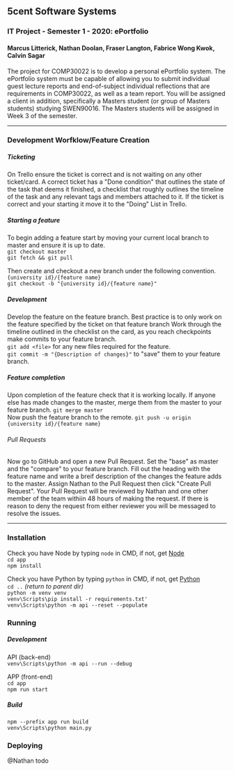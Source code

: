 ## 5cent Software Systems

### IT Project - Semester 1 - 2020: ePortfolio

#### Marcus Litterick, Nathan Doolan, Fraser Langton, Fabrice Wong Kwok, Calvin Sagar

The project for COMP30022 is to develop a personal ePortfolio system. The ePortfolio system must be capable of allowing you to submit individual guest lecture reports and end-of-subject individual reflections that are requirements in COMP30022, as well as a team report. You will be assigned a client in addition, specifically a Masters student (or group of Masters students) studying SWEN90016. The Masters students will be assigned in Week 3 of the semester.

___

### Development Worfklow/Feature Creation

##### Ticketing
On Trello ensure the ticket is correct and is not waiting on any other ticket/card.
A correct ticket has a "Done condition" that outlines the state of the task that deems it finished, a checklist that roughly outlines the timeline of the task and any relevant tags and members attached to it.
If the ticket is correct and your starting it move it to the "Doing" List in Trello.

##### Starting a feature
To begin adding a feature start by moving your current local branch to master and ensure it is up to date.\
` git checkout master `\
` git fetch && git pull `

Then create and checkout a new branch under the following convention. ` {university id}/{feature name} `\
` git checkout -b "{university id}/{feature name}" `

##### Development
Develop the feature on the feature branch.
Best practice is to only work on the feature specified by the ticket on that feature branch
Work through the timeline outlined in the checklist on the card, as you reach checkpoints make commits to your feature branch.\
` git add <file> ` for any new files required for the feature. \
` git commit -m "{Description of changes}" ` to "save" them to your feature branch.


##### Feature completion
Upon completion of the feature check that it is working locally.
If anyone else has made changes to the master, merge them from the master to your feature branch.
` git merge master ` \
Now push the feature branch to the remote.
` git push -u origin {university id}/{feature name} `
###### Pull Requests
Now go to GitHub and open a new Pull Request.
Set the "base" as master and the "compare" to your feature branch.
Fill out the heading with the feature name and write a breif description of the changes the feature adds to the master.
Assign Nathan to the Pull Request then click "Create Pull Request".
Your Pull Request will be reviewed by Nathan and one other member of the team withiin 48 hours of making the request.
If there is reason to deny the request from either reviewer you will be messaged to resolve the issues.
  
___

### Installation

Check you have Node by typing `node` in CMD, if not, get [Node](https://www.npmjs.com/get-npm) \
`cd app
`\
`npm install
` 

Check you have Python by typing `python` in CMD, if not, get [Python](https://www.python.org/downloads) \
`cd ..` _(return to parent dir)_\
`python -m venv venv`\
`venv\Scripts\pip install -r requirements.txt'`\
`venv\Scripts\python -m api --reset --populate`


### Running

##### Development

API (back-end) \
`venv\Scripts\python -m api --run --debug
`

APP (front-end) \
`cd app
`\
`npm run start
`
##### Build

`npm --prefix app run build
`\
`venv\Scripts\python main.py
`

### Deploying

@Nathan todo

